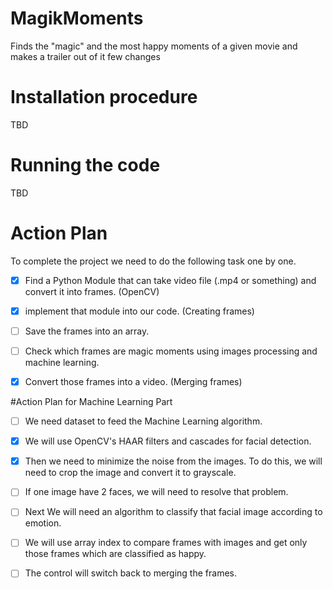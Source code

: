 # MagikMoments

Finds the "magic" and the most happy moments of a given movie and makes a trailer out of it
few changes

# Installation procedure

TBD

# Running the code

TBD

# Action Plan

To complete the project we need to do the following task one by one.

- [x] Find a Python Module that can take video file (.mp4 or something) and convert it into frames. (OpenCV)

- [x] implement that module into our code. (Creating frames)

- [ ] Save the frames into an array.

- [ ] Check which frames are magic moments using images processing and machine learning.

- [x] Convert those frames into a video. (Merging frames)

#Action Plan for Machine Learning Part

- [ ] We need dataset to feed the Machine Learning algorithm.

- [x] We will use OpenCV's HAAR filters and cascades for facial detection.

- [x] Then we need to minimize the noise from the images. To do this, we will need to crop the image and convert it to grayscale.

- [ ] If one image have 2 faces, we will need to resolve that problem.

- [ ] Next We will need an algorithm to classify that facial image according to emotion.

- [ ] We will use array index to compare frames with images and get only those frames which are classified as happy.

- [ ] The control will switch back to merging the frames.
